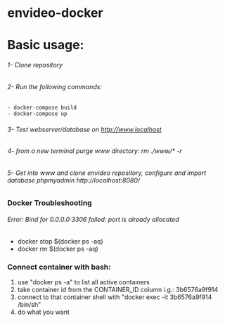 # envideo-docker
# Basic usage:

###### 1- Clone repository
###### 2- Run the following commands:
    - docker-compose build
    - docker-compose up
###### 3- Test webserver/database on http://www.localhost
###### 4- from a new terminal purge www directory: rm ./www/* -r
###### 5- Get into www and clone envideo repository, configure and import database phpmyadmin http://localhost:8080/

### Docker Troubleshooting

###### Error: Bind for 0.0.0.0:3306 failed: port is already allocated

- docker stop $(docker ps -aq)
- docker rm $(docker ps -aq)

### Connect container with bash:

1) use "docker ps -a" to list all active containers
2) take container id from the CONTAINER_ID column i.g.: 3b6576a9f914
3) connect to that container shell with "docker exec -it 3b6576a9f914 /bin/sh"
4) do what you want
